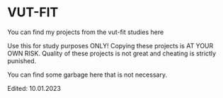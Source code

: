 # VUT-FIT
You can find my projects from the vut-fit studies here

Use this for study purposes ONLY! Copying these projects is AT YOUR OWN RISK. Quality of these projects is not great and cheating is strictly punished.

You can find some garbage here that is not necessary.

Edited: 10.01.2023

